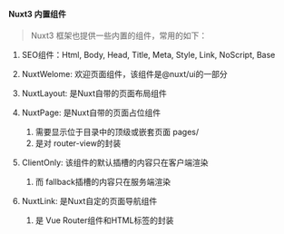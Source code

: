 #### Nuxt3 内置组件
> Nuxt3 框架也提供一些内置的组件，常用的如下：

1. SEO组件：Html, Body, Head, Title, Meta, Style, Link, NoScript, Base
2. NuxtWelome: 欢迎页面组件，该组件是@nuxt/ui的一部分
3. NuxtLayout:  是Nuxt自带的页面布局组件
4. NuxtPage:  是Nuxt自带的页面占位组件
    1. 需要显示位于目录中的顶级或嵌套页面 pages/
    2. 是对 router-view的封装

5. ClientOnly: 该组件的默认插槽的内容只在客户端渲染
    1. 而 fallback插槽的内容只在服务端渲染
6. NuxtLink:  是Nuxt自定的页面导航组件
    1. 是 Vue Router<RouterLink>组件和HTML<a>标签的封装